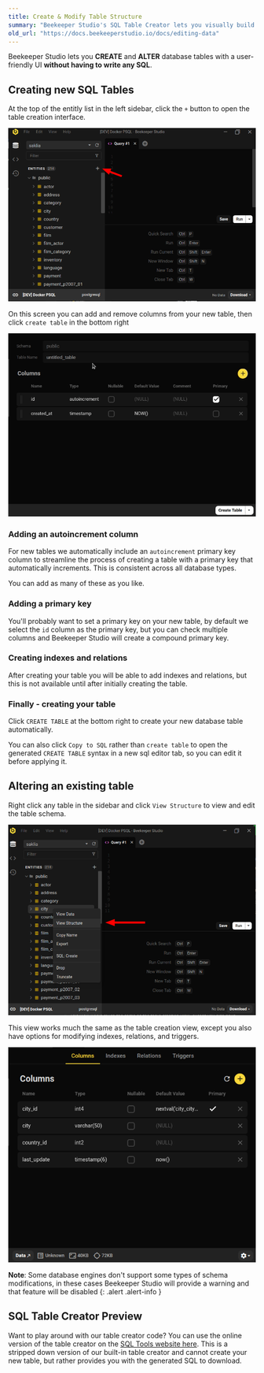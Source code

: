 ```yaml
---
title: Create & Modify Table Structure
summary: "Beekeeper Studio's SQL Table Creator lets you visually build a SQL table without having to remember the right syntax."
old_url: "https://docs.beekeeperstudio.io/docs/editing-data"
---
```


Beekeeper Studio lets you **CREATE** and **ALTER** database tables with a user-friendly UI **without having to write any SQL**.

## Creating new SQL Tables

At the top of the entitly list in the left sidebar, click the `+` button to open the table creation interface.

![Image Alt Tag](../assets/images/editing-data-19.png)

On this screen you can add and remove columns from your new table, then click `create table` in the bottom right

![Image Alt Tag](../assets/images/editing-data-20.gif)

### Adding an autoincrement column

For new tables we automatically include an `autoincrement` primary key column to streamline the process of creating a table with a primary key that automatically increments. This is consistent across all database types.

You can add as many of these as you like.

### Adding a primary key

You'll probably want to set a primary key on your new table, by default we select the `id` column as the primary key, but you can check multiple columns and Beekeeper Studio will create a compound primary key.

### Creating indexes and relations

After creating your table you will be able to add indexes and relations, but this is not available until after initially creating the table.

### Finally - creating your table

Click `CREATE TABLE` at the bottom right to create your new database table automatically.

You can also click `Copy to SQL` rather than `create table` to open the generated `CREATE TABLE` syntax in a new sql editor tab, so you can edit it before applying it.

## Altering an existing table

Right click any table in the sidebar and click `View Structure` to view and edit the table schema.

![Image Alt Tag](../assets/images/editing-data-21.png)

This view works much the same as the table creation view, except you also have options for modifying indexes, relations, and triggers.

![Image Alt Tag](../assets/images/editing-data-22.png)

**Note**: Some database engines don't support some types of schema modifications, in these cases Beekeeper Studio will provide a warning and that feature will be disabled
{: .alert .alert-info }

## SQL Table Creator Preview

Want to play around with our table creator code? You can use the online version of the table creator on the [SQL Tools website here](https://sqltools.beekeeperstudio.io/build). This is a stripped down version of our built-in table creator and cannot create your new table, but rather provides you with the generated SQL to download.



